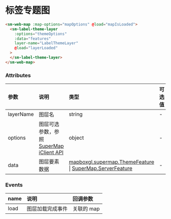 # 标签专题图

<sm-iframe src="http://iclient.supermap.io/examples/mapboxgl/components_labeltheme_vue.html"></sm-iframe>

```html
<sm-web-map :map-options="mapOptions" @load="mapIsLoaded">
  <sm-label-theme-layer
    :options="themeOptions"
    :data="features"
    layer-name="LabelThemeLayer"
    @load="layerLoaded"
  >
  </sm-label-theme-layer>
</sm-web-map>
```

### Attributes

| 参数      | 说明                                                                                                                       | 类型                                                                                                                                                                                          | 可选值 | 默认值 |
| :-------- | :------------------------------------------------------------------------------------------------------------------------- | :-------------------------------------------------------------------------------------------------------------------------------------------------------------------------------------------- | :----- | :----- |
| layerName | 图层名                                                                                                                     | string                                                                                                                                                                                        | -      | -      |
| options   | 图层可选参数，参照 [SuperMap iClient API](http://iclient.supermap.io/docs/mapboxgl/mapboxgl.supermap.LabelThemeLayer.html) | object                                                                                                                                                                                        | -      | -      |
| data      | 图层要素数据                                                                                                               | [mapboxgl.supermap.ThemeFeature](http://iclient.supermap.io/docs/mapboxgl/mapboxgl.supermap.ThemeFeature.html) \| [SuperMap.ServerFeature](http://iclient.supermap.io/web/apis/mapboxgl.html) | -      | -      |

### Events

| name | 说明             | 回调参数   |
| :--- | :--------------- | :--------- |
| load | 图层加载完成事件 | 关联的 map |
